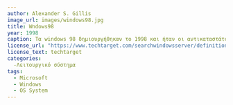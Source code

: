 ```yaml
---
author: Alexander S. Gillis
image_url: images/windows98.jpg 
title: Wndows98 
year: 1998 
caption: Τα windows 98 δημιουργήθηκαν το 1998 και ήταν οι αντικαταστάτες των windows 95. Βελτίωσαν την ταχύτητα και την υποστήριξη υλικού. Επίσης η Microsoft παρουσίασε την υποστήριξη usb. Επίσης η Microsoft δμιούργησε το πρώτο της πρόγραμμα περιήγησης ιστού στην επιφάνεια εργασίας.
license_url: "https://www.techtarget.com/searchwindowsserver/definition/Windows" 
license_text: techtarget
categories:
  -Λειτουργικό σύστημα
tags:
  - Microsoft
  - Windows
  - OS System
---
```

